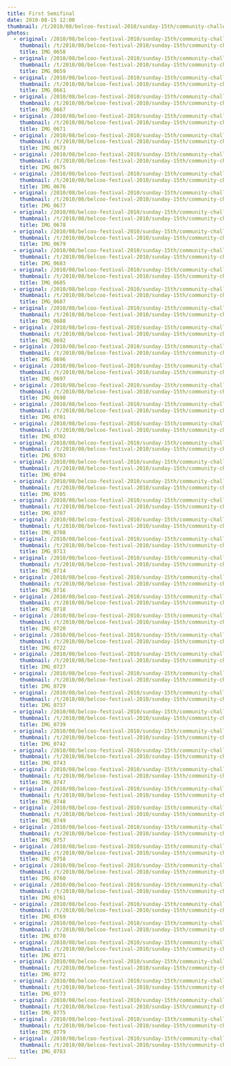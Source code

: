 ```yaml
---
title: First Semifinal
date: 2010-08-15 12:00
thumbnail: /t/2010/08/belcoo-festival-2010/sunday-15th/community-challenge/first-semi-final/IMG_0658.JPG
photos:
  - original: /2010/08/belcoo-festival-2010/sunday-15th/community-challenge/first-semi-final/IMG_0658.JPG
    thumbnail: /t/2010/08/belcoo-festival-2010/sunday-15th/community-challenge/first-semi-final/IMG_0658.JPG
    title: IMG_0658
  - original: /2010/08/belcoo-festival-2010/sunday-15th/community-challenge/first-semi-final/IMG_0659.JPG
    thumbnail: /t/2010/08/belcoo-festival-2010/sunday-15th/community-challenge/first-semi-final/IMG_0659.JPG
    title: IMG_0659
  - original: /2010/08/belcoo-festival-2010/sunday-15th/community-challenge/first-semi-final/IMG_0661.JPG
    thumbnail: /t/2010/08/belcoo-festival-2010/sunday-15th/community-challenge/first-semi-final/IMG_0661.JPG
    title: IMG_0661
  - original: /2010/08/belcoo-festival-2010/sunday-15th/community-challenge/first-semi-final/IMG_0667.JPG
    thumbnail: /t/2010/08/belcoo-festival-2010/sunday-15th/community-challenge/first-semi-final/IMG_0667.JPG
    title: IMG_0667
  - original: /2010/08/belcoo-festival-2010/sunday-15th/community-challenge/first-semi-final/IMG_0671.JPG
    thumbnail: /t/2010/08/belcoo-festival-2010/sunday-15th/community-challenge/first-semi-final/IMG_0671.JPG
    title: IMG_0671
  - original: /2010/08/belcoo-festival-2010/sunday-15th/community-challenge/first-semi-final/IMG_0673.JPG
    thumbnail: /t/2010/08/belcoo-festival-2010/sunday-15th/community-challenge/first-semi-final/IMG_0673.JPG
    title: IMG_0673
  - original: /2010/08/belcoo-festival-2010/sunday-15th/community-challenge/first-semi-final/IMG_0675.JPG
    thumbnail: /t/2010/08/belcoo-festival-2010/sunday-15th/community-challenge/first-semi-final/IMG_0675.JPG
    title: IMG_0675
  - original: /2010/08/belcoo-festival-2010/sunday-15th/community-challenge/first-semi-final/IMG_0676.JPG
    thumbnail: /t/2010/08/belcoo-festival-2010/sunday-15th/community-challenge/first-semi-final/IMG_0676.JPG
    title: IMG_0676
  - original: /2010/08/belcoo-festival-2010/sunday-15th/community-challenge/first-semi-final/IMG_0677.JPG
    thumbnail: /t/2010/08/belcoo-festival-2010/sunday-15th/community-challenge/first-semi-final/IMG_0677.JPG
    title: IMG_0677
  - original: /2010/08/belcoo-festival-2010/sunday-15th/community-challenge/first-semi-final/IMG_0678.JPG
    thumbnail: /t/2010/08/belcoo-festival-2010/sunday-15th/community-challenge/first-semi-final/IMG_0678.JPG
    title: IMG_0678
  - original: /2010/08/belcoo-festival-2010/sunday-15th/community-challenge/first-semi-final/IMG_0679.JPG
    thumbnail: /t/2010/08/belcoo-festival-2010/sunday-15th/community-challenge/first-semi-final/IMG_0679.JPG
    title: IMG_0679
  - original: /2010/08/belcoo-festival-2010/sunday-15th/community-challenge/first-semi-final/IMG_0683.JPG
    thumbnail: /t/2010/08/belcoo-festival-2010/sunday-15th/community-challenge/first-semi-final/IMG_0683.JPG
    title: IMG_0683
  - original: /2010/08/belcoo-festival-2010/sunday-15th/community-challenge/first-semi-final/IMG_0685.JPG
    thumbnail: /t/2010/08/belcoo-festival-2010/sunday-15th/community-challenge/first-semi-final/IMG_0685.JPG
    title: IMG_0685
  - original: /2010/08/belcoo-festival-2010/sunday-15th/community-challenge/first-semi-final/IMG_0687.JPG
    thumbnail: /t/2010/08/belcoo-festival-2010/sunday-15th/community-challenge/first-semi-final/IMG_0687.JPG
    title: IMG_0687
  - original: /2010/08/belcoo-festival-2010/sunday-15th/community-challenge/first-semi-final/IMG_0688.JPG
    thumbnail: /t/2010/08/belcoo-festival-2010/sunday-15th/community-challenge/first-semi-final/IMG_0688.JPG
    title: IMG_0688
  - original: /2010/08/belcoo-festival-2010/sunday-15th/community-challenge/first-semi-final/IMG_0692.JPG
    thumbnail: /t/2010/08/belcoo-festival-2010/sunday-15th/community-challenge/first-semi-final/IMG_0692.JPG
    title: IMG_0692
  - original: /2010/08/belcoo-festival-2010/sunday-15th/community-challenge/first-semi-final/IMG_0696.JPG
    thumbnail: /t/2010/08/belcoo-festival-2010/sunday-15th/community-challenge/first-semi-final/IMG_0696.JPG
    title: IMG_0696
  - original: /2010/08/belcoo-festival-2010/sunday-15th/community-challenge/first-semi-final/IMG_0697.JPG
    thumbnail: /t/2010/08/belcoo-festival-2010/sunday-15th/community-challenge/first-semi-final/IMG_0697.JPG
    title: IMG_0697
  - original: /2010/08/belcoo-festival-2010/sunday-15th/community-challenge/first-semi-final/IMG_0698.JPG
    thumbnail: /t/2010/08/belcoo-festival-2010/sunday-15th/community-challenge/first-semi-final/IMG_0698.JPG
    title: IMG_0698
  - original: /2010/08/belcoo-festival-2010/sunday-15th/community-challenge/first-semi-final/IMG_0701.JPG
    thumbnail: /t/2010/08/belcoo-festival-2010/sunday-15th/community-challenge/first-semi-final/IMG_0701.JPG
    title: IMG_0701
  - original: /2010/08/belcoo-festival-2010/sunday-15th/community-challenge/first-semi-final/IMG_0702.JPG
    thumbnail: /t/2010/08/belcoo-festival-2010/sunday-15th/community-challenge/first-semi-final/IMG_0702.JPG
    title: IMG_0702
  - original: /2010/08/belcoo-festival-2010/sunday-15th/community-challenge/first-semi-final/IMG_0703.JPG
    thumbnail: /t/2010/08/belcoo-festival-2010/sunday-15th/community-challenge/first-semi-final/IMG_0703.JPG
    title: IMG_0703
  - original: /2010/08/belcoo-festival-2010/sunday-15th/community-challenge/first-semi-final/IMG_0704.JPG
    thumbnail: /t/2010/08/belcoo-festival-2010/sunday-15th/community-challenge/first-semi-final/IMG_0704.JPG
    title: IMG_0704
  - original: /2010/08/belcoo-festival-2010/sunday-15th/community-challenge/first-semi-final/IMG_0705.JPG
    thumbnail: /t/2010/08/belcoo-festival-2010/sunday-15th/community-challenge/first-semi-final/IMG_0705.JPG
    title: IMG_0705
  - original: /2010/08/belcoo-festival-2010/sunday-15th/community-challenge/first-semi-final/IMG_0707.JPG
    thumbnail: /t/2010/08/belcoo-festival-2010/sunday-15th/community-challenge/first-semi-final/IMG_0707.JPG
    title: IMG_0707
  - original: /2010/08/belcoo-festival-2010/sunday-15th/community-challenge/first-semi-final/IMG_0708.JPG
    thumbnail: /t/2010/08/belcoo-festival-2010/sunday-15th/community-challenge/first-semi-final/IMG_0708.JPG
    title: IMG_0708
  - original: /2010/08/belcoo-festival-2010/sunday-15th/community-challenge/first-semi-final/IMG_0713.JPG
    thumbnail: /t/2010/08/belcoo-festival-2010/sunday-15th/community-challenge/first-semi-final/IMG_0713.JPG
    title: IMG_0713
  - original: /2010/08/belcoo-festival-2010/sunday-15th/community-challenge/first-semi-final/IMG_0714.JPG
    thumbnail: /t/2010/08/belcoo-festival-2010/sunday-15th/community-challenge/first-semi-final/IMG_0714.JPG
    title: IMG_0714
  - original: /2010/08/belcoo-festival-2010/sunday-15th/community-challenge/first-semi-final/IMG_0716.JPG
    thumbnail: /t/2010/08/belcoo-festival-2010/sunday-15th/community-challenge/first-semi-final/IMG_0716.JPG
    title: IMG_0716
  - original: /2010/08/belcoo-festival-2010/sunday-15th/community-challenge/first-semi-final/IMG_0718.JPG
    thumbnail: /t/2010/08/belcoo-festival-2010/sunday-15th/community-challenge/first-semi-final/IMG_0718.JPG
    title: IMG_0718
  - original: /2010/08/belcoo-festival-2010/sunday-15th/community-challenge/first-semi-final/IMG_0720.JPG
    thumbnail: /t/2010/08/belcoo-festival-2010/sunday-15th/community-challenge/first-semi-final/IMG_0720.JPG
    title: IMG_0720
  - original: /2010/08/belcoo-festival-2010/sunday-15th/community-challenge/first-semi-final/IMG_0722.JPG
    thumbnail: /t/2010/08/belcoo-festival-2010/sunday-15th/community-challenge/first-semi-final/IMG_0722.JPG
    title: IMG_0722
  - original: /2010/08/belcoo-festival-2010/sunday-15th/community-challenge/first-semi-final/IMG_0727.JPG
    thumbnail: /t/2010/08/belcoo-festival-2010/sunday-15th/community-challenge/first-semi-final/IMG_0727.JPG
    title: IMG_0727
  - original: /2010/08/belcoo-festival-2010/sunday-15th/community-challenge/first-semi-final/IMG_0729.JPG
    thumbnail: /t/2010/08/belcoo-festival-2010/sunday-15th/community-challenge/first-semi-final/IMG_0729.JPG
    title: IMG_0729
  - original: /2010/08/belcoo-festival-2010/sunday-15th/community-challenge/first-semi-final/IMG_0737.JPG
    thumbnail: /t/2010/08/belcoo-festival-2010/sunday-15th/community-challenge/first-semi-final/IMG_0737.JPG
    title: IMG_0737
  - original: /2010/08/belcoo-festival-2010/sunday-15th/community-challenge/first-semi-final/IMG_0739.JPG
    thumbnail: /t/2010/08/belcoo-festival-2010/sunday-15th/community-challenge/first-semi-final/IMG_0739.JPG
    title: IMG_0739
  - original: /2010/08/belcoo-festival-2010/sunday-15th/community-challenge/first-semi-final/IMG_0742.JPG
    thumbnail: /t/2010/08/belcoo-festival-2010/sunday-15th/community-challenge/first-semi-final/IMG_0742.JPG
    title: IMG_0742
  - original: /2010/08/belcoo-festival-2010/sunday-15th/community-challenge/first-semi-final/IMG_0743.JPG
    thumbnail: /t/2010/08/belcoo-festival-2010/sunday-15th/community-challenge/first-semi-final/IMG_0743.JPG
    title: IMG_0743
  - original: /2010/08/belcoo-festival-2010/sunday-15th/community-challenge/first-semi-final/IMG_0747.JPG
    thumbnail: /t/2010/08/belcoo-festival-2010/sunday-15th/community-challenge/first-semi-final/IMG_0747.JPG
    title: IMG_0747
  - original: /2010/08/belcoo-festival-2010/sunday-15th/community-challenge/first-semi-final/IMG_0748.JPG
    thumbnail: /t/2010/08/belcoo-festival-2010/sunday-15th/community-challenge/first-semi-final/IMG_0748.JPG
    title: IMG_0748
  - original: /2010/08/belcoo-festival-2010/sunday-15th/community-challenge/first-semi-final/IMG_0749.JPG
    thumbnail: /t/2010/08/belcoo-festival-2010/sunday-15th/community-challenge/first-semi-final/IMG_0749.JPG
    title: IMG_0749
  - original: /2010/08/belcoo-festival-2010/sunday-15th/community-challenge/first-semi-final/IMG_0757.JPG
    thumbnail: /t/2010/08/belcoo-festival-2010/sunday-15th/community-challenge/first-semi-final/IMG_0757.JPG
    title: IMG_0757
  - original: /2010/08/belcoo-festival-2010/sunday-15th/community-challenge/first-semi-final/IMG_0758.JPG
    thumbnail: /t/2010/08/belcoo-festival-2010/sunday-15th/community-challenge/first-semi-final/IMG_0758.JPG
    title: IMG_0758
  - original: /2010/08/belcoo-festival-2010/sunday-15th/community-challenge/first-semi-final/IMG_0760.JPG
    thumbnail: /t/2010/08/belcoo-festival-2010/sunday-15th/community-challenge/first-semi-final/IMG_0760.JPG
    title: IMG_0760
  - original: /2010/08/belcoo-festival-2010/sunday-15th/community-challenge/first-semi-final/IMG_0761.JPG
    thumbnail: /t/2010/08/belcoo-festival-2010/sunday-15th/community-challenge/first-semi-final/IMG_0761.JPG
    title: IMG_0761
  - original: /2010/08/belcoo-festival-2010/sunday-15th/community-challenge/first-semi-final/IMG_0769.JPG
    thumbnail: /t/2010/08/belcoo-festival-2010/sunday-15th/community-challenge/first-semi-final/IMG_0769.JPG
    title: IMG_0769
  - original: /2010/08/belcoo-festival-2010/sunday-15th/community-challenge/first-semi-final/IMG_0770.JPG
    thumbnail: /t/2010/08/belcoo-festival-2010/sunday-15th/community-challenge/first-semi-final/IMG_0770.JPG
    title: IMG_0770
  - original: /2010/08/belcoo-festival-2010/sunday-15th/community-challenge/first-semi-final/IMG_0771.JPG
    thumbnail: /t/2010/08/belcoo-festival-2010/sunday-15th/community-challenge/first-semi-final/IMG_0771.JPG
    title: IMG_0771
  - original: /2010/08/belcoo-festival-2010/sunday-15th/community-challenge/first-semi-final/IMG_0772.JPG
    thumbnail: /t/2010/08/belcoo-festival-2010/sunday-15th/community-challenge/first-semi-final/IMG_0772.JPG
    title: IMG_0772
  - original: /2010/08/belcoo-festival-2010/sunday-15th/community-challenge/first-semi-final/IMG_0773.JPG
    thumbnail: /t/2010/08/belcoo-festival-2010/sunday-15th/community-challenge/first-semi-final/IMG_0773.JPG
    title: IMG_0773
  - original: /2010/08/belcoo-festival-2010/sunday-15th/community-challenge/first-semi-final/IMG_0775.JPG
    thumbnail: /t/2010/08/belcoo-festival-2010/sunday-15th/community-challenge/first-semi-final/IMG_0775.JPG
    title: IMG_0775
  - original: /2010/08/belcoo-festival-2010/sunday-15th/community-challenge/first-semi-final/IMG_0779.JPG
    thumbnail: /t/2010/08/belcoo-festival-2010/sunday-15th/community-challenge/first-semi-final/IMG_0779.JPG
    title: IMG_0779
  - original: /2010/08/belcoo-festival-2010/sunday-15th/community-challenge/first-semi-final/IMG_0783.JPG
    thumbnail: /t/2010/08/belcoo-festival-2010/sunday-15th/community-challenge/first-semi-final/IMG_0783.JPG
    title: IMG_0783
---
```

